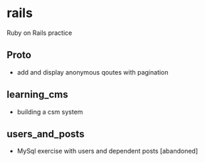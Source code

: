 # rails
Ruby on Rails practice

## Proto 

- add and display anonymous qoutes with pagination


## learning_cms

- building a csm system

## users_and_posts

- MySql exercise with users and dependent posts [abandoned]
